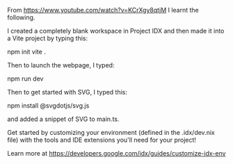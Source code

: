 From https://www.youtube.com/watch?v=KCrXgy8qtjM I learnt the following.

I created a completely blank workspace in Project IDX and then
made it into a Vite project by typing this:

npm init vite .

Then to launch the webpage, I typed:

npm run dev

Then to get started with SVG, I typed this:

npm install @svgdotjs/svg.js

and added a snippet of SVG to main.ts.

Get started by customizing your environment (defined in the .idx/dev.nix file) with the tools and IDE extensions you'll need for your project!

Learn more at https://developers.google.com/idx/guides/customize-idx-env
